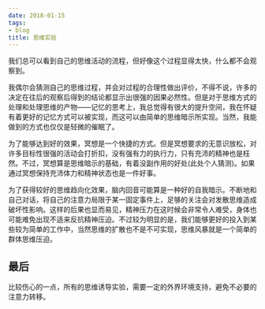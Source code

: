 ```yaml
---
date: 2018-01-15
tags:
- blog
title: 思维实验
---
```


我们总可以看到自己的思维活动的流程，但好像这个过程显得太快，什么都不会观察到。
<!--more-->
我偶尔会猜测自己的思维过程，并会对过程的合理性做出评价，不得不说，许多的决定在往后的观察后得到的结论都显示出很强的因果必然性。但是对于思维方式的处理和处理思维的产物——记忆的思考上，我总觉得有很大的提升空间，我在怀疑有着更好的记忆方式可以被实现，而这可以由简单的思维暗示所实现。当然，我能做到的方式也仅仅是轻微的催眠了。

为了能够达到好的效果，冥想是一个快捷的方式。但是冥想要求的无意识放松，对许多目标性很强的活动会打折扣，没有强有力的执行力，只有充沛的精神也是枉然。不过，冥想算是思维暗示的基础，有着没副作用的好处(此处个人猜测)。如果通过冥想保持充沛体力和精神状态也是一件好事。

为了获得较好的思维趋向化效果，脑内回音可能算是一种好的自我暗示。不断地和自己对话，将自己的注意力局限于某一固定事件上，足够的关注会对发散思维造成破坏性影响。这样的后果也显而易见，精神压力在这时候会非常令人难受，身体也可能难免出现不适来反抗精神压迫。不过较为明显的是，我们能够更好的投入到某些较为简单的工作中，当然思维的扩散也不是不可实现，思维风暴就是一个简单的群体思维压迫。

## 最后

比较伤心的一点，所有的思维诱导实验，需要一定的外界环境支持，避免不必要的注意力转移。